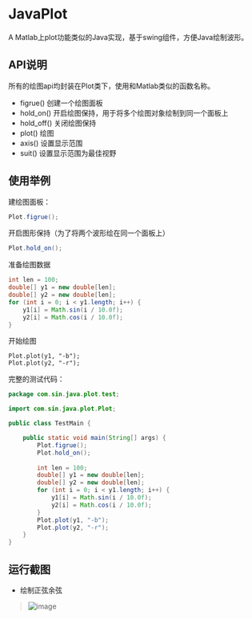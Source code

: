 # JavaPlot

A Matlab上plot功能类似的Java实现，基于swing组件，方便Java绘制波形。


## API说明

所有的绘图api均封装在Plot类下，使用和Matlab类似的函数名称。

* figrue() 创建一个绘图面板
* hold_on() 开启绘图保持，用于将多个绘图对象绘制到同一个面板上
* hold_off() 关闭绘图保持
* plot() 绘图
* axis() 设置显示范围
* suit() 设置显示范围为最佳视野


## 使用举例

建绘图面板：
``` Java
Plot.figrue();
```

开启图形保持（为了将两个波形绘在同一个面板上）
``` Java
Plot.hold_on();
```

准备绘图数据
``` Java
int len = 100;
double[] y1 = new double[len];
double[] y2 = new double[len];
for (int i = 0; i < y1.length; i++) {
	y1[i] = Math.sin(i / 10.0f);
	y2[i] = Math.cos(i / 10.0f);
}
```

开始绘图
```
Plot.plot(y1, "-b");
Plot.plot(y2, "-r");
```

完整的测试代码：
``` Java
package com.sin.java.plot.test;

import com.sin.java.plot.Plot;

public class TestMain {

	public static void main(String[] args) {
		Plot.figrue();
		Plot.hold_on();
		
		int len = 100;
		double[] y1 = new double[len];
		double[] y2 = new double[len];
		for (int i = 0; i < y1.length; i++) {
			y1[i] = Math.sin(i / 10.0f);
			y2[i] = Math.cos(i / 10.0f);
		}
		Plot.plot(y1, "-b");
		Plot.plot(y2, "-r");
	}
}

```

## 运行截图
* 绘制正弦余弦

> ![image](https://raw.githubusercontent.com/sintrb/JavaPlot/master/doc/screenshots/test.png)


